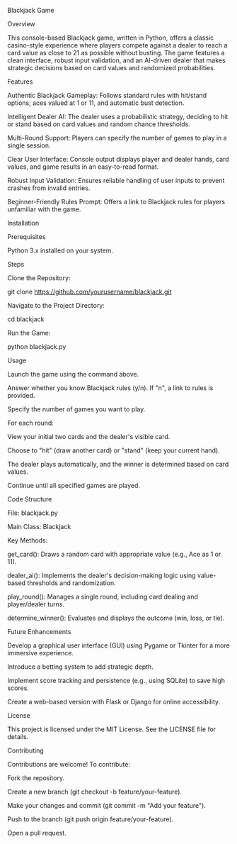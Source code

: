 Blackjack Game

Overview

This console-based Blackjack game, written in Python, offers a classic casino-style experience where players compete against a dealer to reach a card value as close to 21 as possible without busting. The game features a clean interface, robust input validation, and an AI-driven dealer that makes strategic decisions based on card values and randomized probabilities.

Features





Authentic Blackjack Gameplay: Follows standard rules with hit/stand options, aces valued at 1 or 11, and automatic bust detection.



Intelligent Dealer AI: The dealer uses a probabilistic strategy, deciding to hit or stand based on card values and random chance thresholds.



Multi-Round Support: Players can specify the number of games to play in a single session.



Clear User Interface: Console output displays player and dealer hands, card values, and game results in an easy-to-read format.



Robust Input Validation: Ensures reliable handling of user inputs to prevent crashes from invalid entries.



Beginner-Friendly Rules Prompt: Offers a link to Blackjack rules for players unfamiliar with the game.

Installation

Prerequisites





Python 3.x installed on your system.

Steps





Clone the Repository:

git clone https://github.com/yourusername/blackjack.git



Navigate to the Project Directory:

cd blackjack



Run the Game:

python blackjack.py

Usage





Launch the game using the command above.



Answer whether you know Blackjack rules (y/n). If "n", a link to rules is provided.



Specify the number of games you want to play.



For each round:





View your initial two cards and the dealer's visible card.



Choose to "hit" (draw another card) or "stand" (keep your current hand).



The dealer plays automatically, and the winner is determined based on card values.



Continue until all specified games are played.

Code Structure





File: blackjack.py



Main Class: Blackjack



Key Methods:





get_card(): Draws a random card with appropriate value (e.g., Ace as 1 or 11).



dealer_ai(): Implements the dealer's decision-making logic using value-based thresholds and randomization.



play_round(): Manages a single round, including card dealing and player/dealer turns.



determine_winner(): Evaluates and displays the outcome (win, loss, or tie).

Future Enhancements





Develop a graphical user interface (GUI) using Pygame or Tkinter for a more immersive experience.



Introduce a betting system to add strategic depth.



Implement score tracking and persistence (e.g., using SQLite) to save high scores.



Create a web-based version with Flask or Django for online accessibility.

License

This project is licensed under the MIT License. See the LICENSE file for details.

Contributing

Contributions are welcome! To contribute:





Fork the repository.



Create a new branch (git checkout -b feature/your-feature).



Make your changes and commit (git commit -m "Add your feature").



Push to the branch (git push origin feature/your-feature).



Open a pull request.

